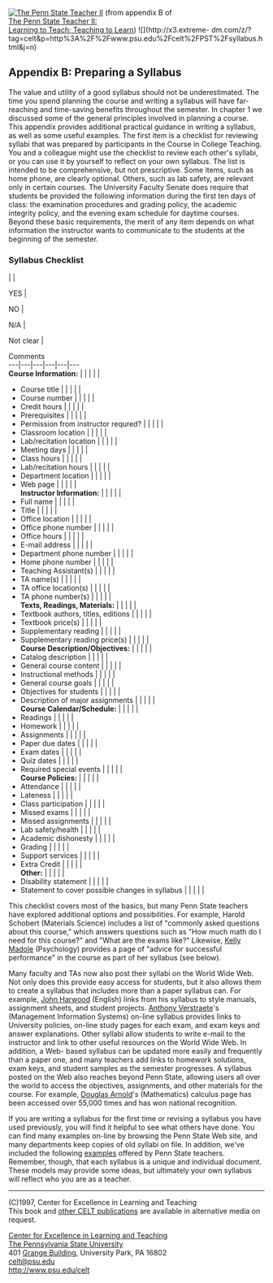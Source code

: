 [![The Penn State Teacher II](../images/PSTsmall.jpg)](pst.shtml) (from
appendix B of  
[The Penn State Teacher II:  
Learning to Teach; Teaching to Learn](pst.shtml)) ![](http://x3.extreme-
dm.com/z/?tag=celt&p=http%3A%2F%2Fwww.psu.edu%2Fcelt%2FPST%2Fsyllabus.html&j=n)

  
  

## Appendix B: Preparing a Syllabus

The value and utility of a good syllabus should not be underestimated. The
time you spend planning the course and writing a syllabus will have far-
reaching and time-saving benefits throughout the semester. In chapter 1 we
discussed some of the general principles involved in planning a course. This
appendix provides additional practical guidance in writing a syllabus, as well
as some useful examples. The first item is a checklist for reviewing syllabi
that was prepared by participants in the Course in College Teaching. You and a
colleague might use the checklist to review each other's syllabi, or you can
use it by yourself to reflect on your own syllabus. The list is intended to be
comprehensive, but not prescriptive. Some items, such as home phone, are
clearly optional. Others, such as lab safety, are relevant only in certain
courses. The University Faculty Senate does require that students be provided
the following information during the first ten days of class: the examination
procedures and grading policy, the academic integrity policy, and the evening
exam schedule for daytime courses. Beyond these basic requirements, the merit
of any item depends on what information the instructor wants to communicate to
the students at the beginning of the semester.

### Syllabus Checklist

|  |

YES |

NO |

N/A |

Not clear |

Comments  
---|---|---|---|---|---  
**Course Information:** |   |  |  |  |  
* Course title |  |  |  |  |    
* Course number |  |  |  |  |    
* Credit hours |  |  |  |  |    
* Prerequisites |  |  |  |  |    
* Permission from instructor requred? |  |  |  |  |    
* Classroom location |  |  |  |  |    
* Lab/recitation location |  |  |  |  |    
* Meeting days |  |  |  |  |    
* Class hours |  |  |  |  |    
* Lab/recitation hours |  |  |  |  |    
* Department location |  |  |  |  |    
* Web page |  |  |  |  |    
**Instructor Information:** |   |  |  |  |  
* Full name |  |  |  |  |    
* Title |  |  |  |  |    
* Office location |  |  |  |  |    
* Office phone number |  |  |  |  |    
* Office hours |  |  |  |  |    
* E-mail address |  |  |  |  |    
* Department phone number |  |  |  |  |    
* Home phone number |  |  |  |  |    
* Teaching Assistant(s) |  |  |  |  |    
* TA name(s) |  |  |  |  |    
* TA office location(s) |  |  |  |  |    
* TA phone number(s) |   |  |  |  |    
**Texts, Readings, Materials:** |   |  |  |  |  
* Textbook authors, titles, editions |  |  |  |  |    
* Textbook price(s) |  |  |  |  |    
* Supplementary reading |  |  |  |  |    
* Supplementary reading price(s) |  |  |  |  |    
**Course Description/Objectives:** |   |  |  |   |  
* Catalog description |  |  |  |  |    
* General course content |  |  |  |  |    
* Instructional methods |  |  |  |  |    
* General course goals |  |  |  |  |    
* Objectives for students |  |  |  |  |    
* Description of major assignments |  |  |  |  |    
**Course Calendar/Schedule:** |   |  |  |  |  
* Readings |  |  |  |  |    
* Homework |  |  |  |  |    
* Assignments |  |  |  |  |    
* Paper due dates |  |  |  |  |    
* Exam dates |  |  |  |  |    
* Quiz dates |  |  |  |  |    
* Required special events |  |  |  |  |    
**Course Policies:** |   |  |  |  |  
* Attendance |  |  |  |  |    
* Lateness |  |  |  |  |    
* Class participation |  |  |  |  |    
* Missed exams |  |  |  |  |    
* Missed assignments |  |  |  |  |    
* Lab safety/health |  |  |  |  |    
* Academic dishonesty |  |  |  |  |    
* Grading |  |  |  |  |    
* Support services |  |  |  |  |    
* Extra Credit |  |  |  |  |    
**Other:** |   |  |  |  |  
* Disability statement |  |  |  |  |    
* Statement to cover possible changes in syllabus |  |  |  |  |    
  
This checklist covers most of the basics, but many Penn State teachers have
explored additional options and possibilities. For example, Harold Schobert
(Materials Science) includes a list of "commonly asked questions about this
course," which answers questions such as "How much math do I need for this
course?" and "What are the exams like?" Likewise, [Kelly
Madole](http://cac.psu.edu/~klm10/213s97syllabus.html) (Psychology) provides a
page of "advice for successful performance" in the course as part of her
syllabus (see below).

Many faculty and TAs now also post their syllabi on the World Wide Web. Not
only does this provide easy access for students, but it also allows them to
create a syllabus that includes more than a paper syllabus can. For example,
[John Harwood](http://www.personal.psu.edu/jth/Engl497.html) (English) links
from his syllabus to style manuals, assignment sheets, and student projects.
[Anthony Verstraete](http://www.smeal.psu.edu/misweb/204info.html)'s
(Management Information Systems) on-line syllabus provides links to University
policies, on-line study pages for each exam, and exam keys and answer
explanations. Other syllabi allow students to write e-mail to the instructor
and link to other useful resources on the World Wide Web. In addition, a Web-
based syllabus can be updated more easily and frequently than a paper one, and
many teachers add links to homework solutions, exam keys, and student samples
as the semester progresses. A syllabus posted on the Web also reaches beyond
Penn State, allowing users all over the world to access the objectives,
assignments, and other materials for the course. For example, [Douglas
Arnold](http://www.math.psu.edu/dna/graphics.html)'s (Mathematics) calculus
page has been accessed over 55,000 times and has won national recognition.

If you are writing a syllabus for the first time or revising a syllabus you
have used previously, you will find it helpful to see what others have done.
You can find many examples on-line by browsing the Penn State Web site, and
many departments keep copies of old syllabi on file. In addition, we've
included the following [examples](syllabi.html) offered by Penn State
teachers. Remember, though, that each syllabus is a unique and individual
document. These models may provide some ideas, but ultimately your own
syllabus will reflect who you are as a teacher.

* * *

(C)1997, Center for Excellence in Learning and Teaching  
This book and [other CELT publications](../publications.shtml) are available
in alternative media on request.

[Center for Excellence in Learning and Teaching](../index.html)  
[The Pennsylvania State University](http://www.psu.edu/)  
401 [Grange Building](../grange.html), University Park, PA 16802  
[celt@psu.edu](mailto:celt@psu.edu)  
<http://www.psu.edu/celt>

